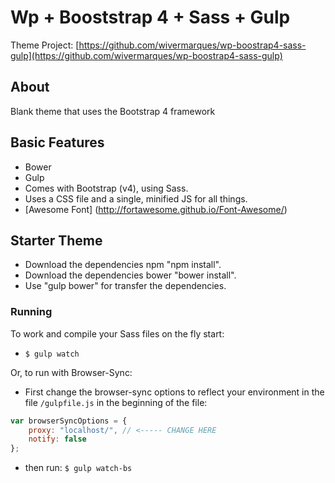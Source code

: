 # Wp + Booststrap 4 + Sass + Gulp

Theme Project: [https://github.com/wivermarques/wp-boostrap4-sass-gulp](https://github.com/wivermarques/wp-boostrap4-sass-gulp)

## About

Blank theme that uses the Bootstrap 4 framework

## Basic Features

- Bower
- Gulp
- Comes with Bootstrap (v4), using Sass.
- Uses a CSS file and a single, minified JS for all things.
- [Awesome Font] (http://fortawesome.github.io/Font-Awesome/)

## Starter Theme

- Download the dependencies npm "npm install".
- Download the dependencies bower "bower install".
- Use "gulp bower" for transfer the dependencies.

### Running

To work and compile your Sass files on the fly start:

- `$ gulp watch`

Or, to run with Browser-Sync:

- First change the browser-sync options to reflect your environment in the file `/gulpfile.js` in the beginning of the file:
```javascript
var browserSyncOptions = {
    proxy: "localhost/", // <----- CHANGE HERE
    notify: false
};
```
- then run: `$ gulp watch-bs`
